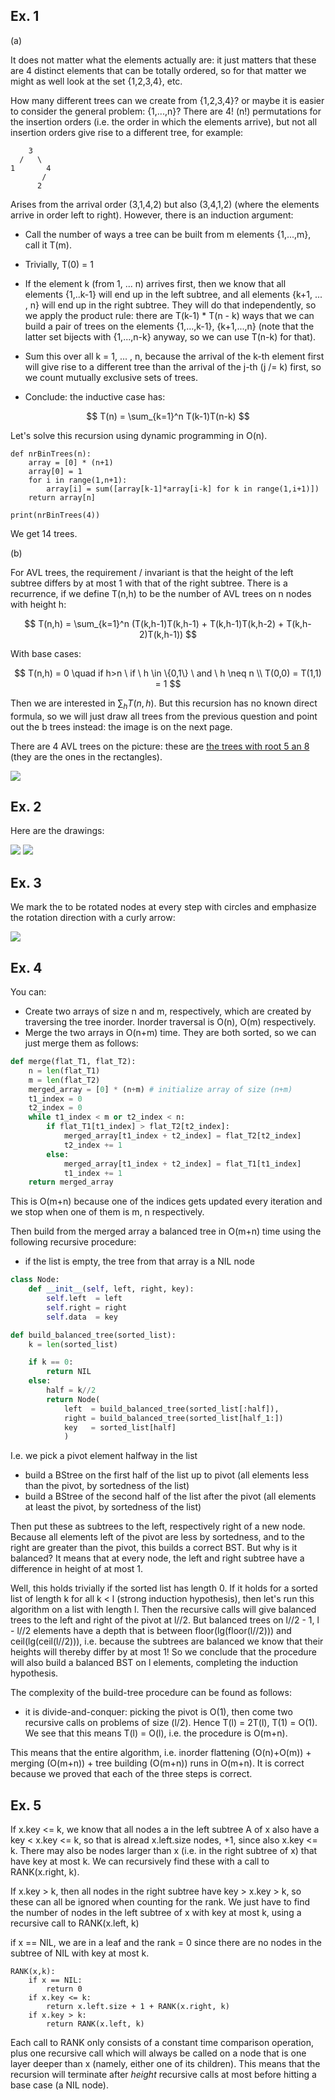 <script type="text/javascript" src="http://cdn.mathjax.org/mathjax/latest/MathJax.js?config=TeX-AMS-MML_HTMLorMML"></script>
<script type="text/x-mathjax-config"> MathJax.Hub.Config({ tex2jax: {inlineMath: [['$', '$']]}, messageStyle: "none" });</script>

## Ex. 1
(a)

It does not matter what the elements actually are: it just matters that these are 4 distinct elements that can be totally ordered, so for that matter we might as well look at the set {1,2,3,4}, etc.

How many different trees can we create from {1,2,3,4}? or maybe it is easier to consider the general problem: {1,...,n}? There are 4! (n!) permutations for the insertion orders (i.e. the order in which the elements arrive), but not all insertion orders give rise to a different tree, for example:

```
    3
  /   \
1       4
       /   
      2
```

Arises from the arrival order (3,1,4,2) but also (3,4,1,2) (where the elements arrive in order left to right). However, there is an induction argument:

- Call the number of ways a tree can be built from m elements {1,...,m}, call it T(m).

- Trivially, T(0) = 1
- If the element k (from 1, ... n) arrives first, then we know that all elements {1,..k-1} will end up in the left subtree, and all elements {k+1, ... , n} will end up in the right subtree. They will do that independently, so we apply the product rule: there are T(k-1) * T(n - k) ways that we can build a pair of trees on the elements {1,...,k-1}, {k+1,...,n} (note that the latter set bijects with {1,...,n-k} anyway, so we can use T(n-k) for that).
- Sum this over all k = 1, ... , n, because the arrival of the k-th element first will give rise to a different tree than the arrival of the j-th (j /= k) first, so we count mutually exclusive sets of trees.
- Conclude: the inductive case has:

$$
T(n) = \sum_{k=1}^n T(k-1)T(n-k)
$$

Let's solve this recursion using dynamic programming in O(n).

```
def nrBinTrees(n):
    array = [0] * (n+1)
    array[0] = 1
    for i in range(1,n+1):
        array[i] = sum([array[k-1]*array[i-k] for k in range(1,i+1)])
    return array[n]

print(nrBinTrees(4))
```

We get 14 trees.

(b)

For AVL trees, the requirement / invariant is that the height of the left subtree differs by at most 1 with that of the right subtree.
There is a recurrence, if we define T(n,h) to be the number of AVL trees on n nodes with height h:

$$
T(n,h) = \sum_{k=1}^n (T(k,h-1)T(k,h-1) + T(k,h-1)T(k,h-2) + T(k,h-2)T(k,h-1))
$$

With base cases:

$$
T(n,h) = 0 \quad if h>n \ if \ h \in \{0,1\} \ and \ h \neq n \\
T(0,0) = T(1,1) = 1
$$

Then we are interested in $\sum_h T(n,h)$. But this recursion has no known direct formula, so we will just draw all trees from the previous question and point out the b trees instead: the image is on the next page.

There are 4 AVL trees on the picture: these are <u>the trees with root 5 an 8 </u>(they are the ones in the rectangles).

![](avl_page001.png)



## Ex. 2
Here are the drawings:

![](avl_page002.png)
![](avl_page003.png)

## Ex. 3
We mark the to be rotated nodes at every step with circles and emphasize the rotation direction with a curly arrow:

![](avl_page009.png)

## Ex. 4

You can:

- Create two arrays of size n and m, respectively, which are created by traversing the tree inorder.  Inorder traversal is O(n), O(m) respectively.
- Merge the two arrays in O(n+m) time. They are both sorted, so we can just merge them as follows:

```python
def merge(flat_T1, flat_T2):
    n = len(flat_T1)
    m = len(flat_T2)
    merged_array = [0] * (n+m) # initialize array of size (n+m)
    t1_index = 0
    t2_index = 0
    while t1_index < m or t2_index < n:
        if flat_T1[t1_index] > flat_T2[t2_index]:
            merged_array[t1_index + t2_index] = flat_T2[t2_index]
            t2_index += 1
        else:
            merged_array[t1_index + t2_index] = flat_T1[t1_index]
            t1_index += 1
    return merged_array
```
This is O(m+n) because one of the indices gets updated every iteration and we stop when one of them is m, n respectively.

Then build from the merged array a balanced tree in O(m+n) time using the following recursive procedure:
- if the list is empty, the tree from that array is a NIL node

```python
class Node:
    def __init__(self, left, right, key):
        self.left  = left
        self.right = right
        self.data  = key

def build_balanced_tree(sorted_list):
    k = len(sorted_list)

    if k == 0:
        return NIL
    else:
        half = k//2
        return Node(
            left  = build_balanced_tree(sorted_list[:half]),
            right = build_balanced_tree(sorted_list[half_1:])
            key   = sorted_list[half]
            )
```
I.e. we pick a pivot element halfway in the list
- build a BStree on the first half of the list up to pivot (all elements less than the pivot, by sortedness of the list)
- build a BStree of the second half of the list after the pivot (all elements at least the pivot, by sortedness of the list)

Then put these as subtrees to the left, respectively right of a new node. Because all elements left of the pivot are less by sortedness, and to the right are greater than the pivot, this builds a correct BST. But why is it balanced? It means that at every node, the left and right subtree have a difference in height of at most 1. 

Well, this holds trivially if the sorted list has length 0. If it holds for a sorted list of length k for all k < l (strong induction hypothesis), then let's run this algorithm on a list with length l. Then the recursive calls will give balanced trees to the left and right of the pivot at l//2. But balanced trees on l//2 - 1, l - l//2 elements have a depth that is between floor(lg(floor(l//2))) and ceil(lg(ceil(l//2))), i.e. because the subtrees are balanced we know that their heights will thereby differ by at most 1! So we conclude that the procedure will also build a balanced BST on l elements, completing the induction hypothesis.

The complexity of the build-tree procedure can be found as follows:
- it is divide-and-conquer: picking the pivot is O(1), then come two recursive calls on problems of size (l/2). Hence T(l) = 2T(l), T(1) = O(1). We see that this means T(l) = O(l), i.e. the procedure is O(m+n).

This means that the entire algorithm, i.e. inorder flattening (O(n)+O(m)) + merging (O(m+n)) + tree building (O(m+n)) runs in O(m+n). It is correct because we proved that each of the three steps is correct.

## Ex. 5
If x.key <= k, we know that all nodes a in the left subtree A of x also have a key < x.key <= k, so that is alread x.left.size nodes, +1, since also x.key <= k. There may also be nodes larger than x (i.e. in the right subtree of x) that have key at most k. We can recursively find these with a call to RANK(x.right, k).

If x.key > k, then all nodes in the right subtree have key > x.key > k, so these can all be ignored when counting for the rank. We just have to find the number of nodes in the left subtree of x with key at most k, using a recursive call to RANK(x.left, k)

if x == NIL, we are in a leaf and the rank = 0 since there are no nodes in the subtree of NIL with key at most k.

```
RANK(x,k):
    if x == NIL:
        return 0
    if x.key <= k:
        return x.left.size + 1 + RANK(x.right, k)
    if x.key > k:
        return RANK(x.left, k)

```

Each call to RANK only consists of a constant time comparison operation, plus one recursive call which will always be called on a node that is one layer deeper than x (namely, either one of its children). This means that the recursion will terminate after $height$ recursive calls at most before hitting a base case (a NIL node).
